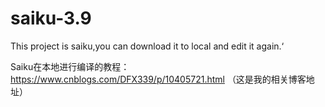 # saiku-3.9
This project is saiku,you can download it to local and  edit it again.‘

Saiku在本地进行编译的教程：https://www.cnblogs.com/DFX339/p/10405721.html  （这是我的相关博客地址）
